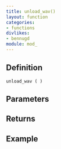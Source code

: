 ```yaml
---
title: unload_wav()
layout: function
categories:
- functions
divlikes:
- bennugd
module: mod_
---
```


## Definition

    unload_wav ( )

## Parameters

## Returns

## Example
